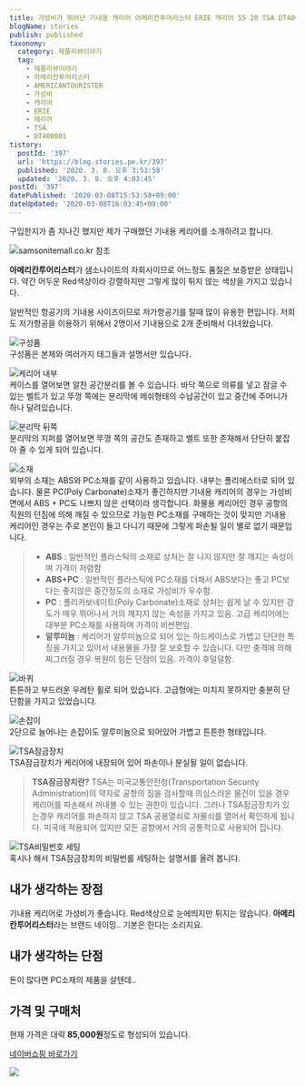 ```yaml
---
title: 가성비가 뛰어난 기내용 캐리어 아메리칸투어리스터 ERIE 캐리어 55 20 TSA DT400001
blogName: stories
publish: published
taxonomy:
  category: 제품리뷰이야기
  tag:
    - 제품리뷰이야기
    - 아메리칸투어리스터
    - AMERICANTOURISTER
    - 가성비
    - 캐리어
    - ERIE
    - 에리어
    - TSA
    - DT400001
tistory:
  postId: '397'
  url: 'https://blog.stories.pe.kr/397'
  published: '2020. 3. 8. 오후 3:53:58'
  updated: '2020. 3. 8. 오후 4:03:45'
postId: '397'
datePublished: '2020-03-08T15:53:58+09:00'
dateUpdated: '2020-03-08T16:03:45+09:00'
---
```






구입한지가 좀 지나긴 했지만 제가 구매했던 기내용 케리어를 소개하려고 합니다. 

![samsonitemall.co.kr 참조](images/2020-03-08-14-53-59.png)   

**아메리칸투어리스터**가 샘소나이트의 자회사이므로 어느정도 품질은 보증받은 상태입니다. 약간 어두운 Red색상이라 강렬하지만 그렇게 많이 튀지 않는 색상을 가지고 있습니다. 

일반적인 항공기의 기내용 사이즈이므로 저가항공기를 탈때 많이 유용한 편입니다. 저희도 저가항공을 이용하기 위해서 2명이서 기내용으로 2개 준비해서 다녀왔습니다. 

![구성품](images/2020-03-08-15-46-31.png)   
구성품은 본체와 여러가지 태그들과 설명서만 있습니다.   


![케리어 내부](images/2020-03-08-14-59-09.png)  
케이스를 열어보면 알찬 공간분리를 볼 수 있습니다. 바닥 쪽으로 의류를 넣고 잠글 수 있는 벨트가 있고 뚜껑 쪽에는 분리막에 메쉬형태의 수납공간이 있고 중간에 주머니가 하나 달려있습니다.  


![분리막 뒤쪽](images/2020-03-08-15-02-35.png)   
분리막의 지퍼를 열어보면 뚜껑 쪽의 공간도 존재하고 밸트 또한 존재해서 단단히 붙잡아 줄 수 있게 되어 있습니다. 


![소재](images/2020-03-08-15-04-14.png)   
외부의 소재는 ABS와 PC소재를 같이 사용하고 있습니다. 내부는 폴리에스터로 되어 있습니다. 
물론 PC(Poly Carbonate)소재가 좋긴하지만 기내용 캐리어의 경우는 가성비 면에서 ABS + PC도 나쁘지 않은 선택이라 생각합니다. 화물용 케리어인 경우 공항의 직원의 던짐에 의해 깨질 수 있으므로 가능한 PC소재를 구매하는 것이 맞지만 기내용 케리어인 경우는 주로 본인이 들고 다니기 때문에 그렇게 파손될 일이 별로 없기 때문입니다.  

> - **ABS** : 일반적인 플라스틱의 소재로 상처는 잘 나지 않지만 잘 깨지는 속성이며 가격이 저렴함
> - **ABS+PC** : 일반적인 플라스틱에 PC소재를 더해서 ABS보다는 좋고 PC보다는 좋지않은 중간정도의 소재로 가성비가 우수함.  
> - **PC** : 폴리카보네이트(Poly Carbonate)소재로 상처는 쉽게 날 수 있지만 강도가 매우 뛰어나서 거의 깨지지 않는 속성을 가지고 있음. 고급 케리어에는 대부분 PC소재를 사용하며 가격이 비싼편임. 
> - **알루미늄** : 케리어가 알루미늄으로 되어 있는 하드케이스로 가볍고 단단한 특징을 가지고 있어서 내용물을 가장 잘 보호할 수 있습니다. 다만 충격에 의해 찌그러질 경우 복원이 힘든 단점이 있음. 가격이 후덜덜함.


![바퀴](images/2020-03-08-15-28-29.png)   
튼튼하고 부드러운 우레탄 휠로 되어 있습니다. 고급형에는 미치지 못하지만 충분히 단단함을 가지고 있었습니다. 


![손잡이](images/2020-03-08-15-30-27.png)  
2단으로 늘어나는 손잡이도 알루미늄으로 되어있어 가볍고 튼튼한 형태입니다. 


![TSA잠금장치](images/2020-03-08-15-31-11.png)   
TSA잠금장치가 케리어에 내장되어 있어 파손이나 분실될 일이 없습니다.  

> **TSA잠금장치란?** 
> TSA는 미국교통안전청(Transportation Security Administration)의 약자로 공항의 짐을 검사할때 의심스러운 물건이 있을 경우 케리어를 파손해서 꺼내볼 수 있는 권한이 있습니다. 그러나 TSA잠금장치가 있는경우 캐리어를 파손하지 않고 TSA 공용열쇠로 자물쇠를 열어서 확인하게 됩니다. 미국에 적용되어 있지만 모든 공항에서 거의 공통적으로 사용되어 집니다. 


![TSA비밀번호 세팅](images/2020-03-08-15-47-37.png)   
혹시나 해서 TSA잠금장치의 비밀번를 세팅하는 설명서를 올려 봅니다.  


## 내가 생각하는 장점   
기내용 케리어로 가성비가 좋습니다. Red색상으로 눈에띄지만 튀지는 않습니다. 
**아메리칸투어리스터**라는 브랜드 네이밍.. 기본은 한다는 소리지요.

## 내가 생각하는 단점   
돈이 많다면 PC소재의 제품을 살텐데.. 


## 가격 및 구매처  
현재 가격은 대략 **85,000원**정도로 형성되어 있습니다. 

[네이버쇼핑 바로가기](https://search.shopping.naver.com/detail/lite.nhn?nv_mid=20958231831&cat_id=50003978&frm=NVSCPRO&query=DT400001&NaPm=ct%3Dk7ioi2ag%7Cci%3D98e4571991c2473737d9bae4e4cfdb71bd063545%7Ctr%3Dslsl%7Csn%3D95694%7Chk%3D6ff775a9efd28bb778ab1fddac8d9dc64497c91d)

![](images/2020-03-08-15-52-13.png)  

